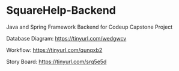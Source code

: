 # SquareHelp-Backend
Java and Spring Framework Backend for Codeup Capstone Project

Database Diagram:
https://tinyurl.com/wedgwcv

Workflow:
https://tinyurl.com/qunqxb2

Story Board: 
https://tinyurl.com/srq5e5d
